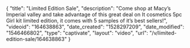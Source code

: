 {
    "title": "Limited Edition Sale",
    "description": "Come shop at Macy’s Imperial valley and take advantage of this great deal on It cosmetics 5pc Girl kit limited edition, it comes with 5 samples of it’s best sellers!",
    "videoid": "164638863",
    "date_created": "1528297209",
    "date_modified": "1546466802",
    "type": "captivate",
    "layout": "video",
    "url": "\/v\/limited-edition-sale\/164638863"
}